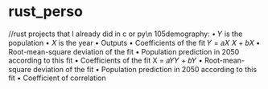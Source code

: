 # rust_perso
//rust projects that I already did in c or py\n
105demography:
• 𝑌 is the population
• 𝑋 is the year
• Outputs
• Coefficients of the fit 𝑌 = 𝑎𝑋 𝑋 + 𝑏𝑋
• Root-mean-square deviation of the fit
• Population prediction in 2050 according to this fit
• Coefficients of the fit X = 𝑎𝑌𝑌 + 𝑏𝑌
• Root-mean-square deviation of the fit
• Population prediction in 2050 according to this fit
• Coefficient of correlation

